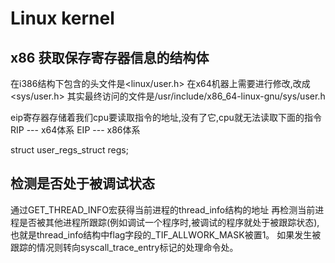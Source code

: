 # Linux kernel

## x86 获取保存寄存器信息的结构体

在i386结构下包含的头文件是<linux/user.h>
在x64机器上需要进行修改,改成<sys/user.h>
其实最终访问的文件是/usr/include/x86_64-linux-gnu/sys/user.h

eip寄存器存储着我们cpu要读取指令的地址,没有了它,cpu就无法读取下面的指令
RIP --- x64体系
EIP --- x86体系

struct user_regs_struct regs;

## 检测是否处于被调试状态

通过GET_THREAD_INFO宏获得当前进程的thread_info结构的地址
再检测当前进程是否被其他进程所跟踪(例如调试一个程序时,被调试的程序就处于被跟踪状态),也就是thread_info结构中flag字段的_TIF_ALLWORK_MASK被置1。
如果发生被跟踪的情况则转向syscall_trace_entry标记的处理命令处。
